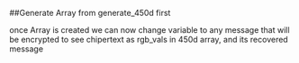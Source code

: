 ##Generate Array from generate_450d first

once Array is created we can now change variable to any message that will be encrypted to see chipertext as rgb_vals in 450d array, and its recovered message
